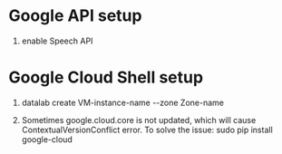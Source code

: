 # Google API setup
1. enable Speech API

# Google Cloud Shell setup
1. datalab create VM-instance-name --zone Zone-name

2. Sometimes google.cloud.core is not updated, which will cause ContextualVersionConflict error. To solve the issue:
   sudo pip install google-cloud 
